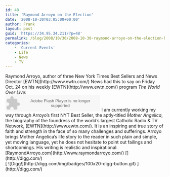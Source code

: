 ```yaml
---
id: 48
title: 'Raymond Arroyo on the Election'
date: '2008-10-30T03:05:00+00:00'
author: Frank
layout: post
guid: 'https://34.95.34.211/?p=48'
permalink: /blog/2008/10/30/2008-10-30-raymond-arroyo-on-the-election-html/
categories:
    - 'Current Events'
    - Life
    - News
    - TV
---
```


<div src="v5"><div>Raymond Arroyo, author of three New York Times Best Sellers and News Director [EWTN](http://www.ewtn.com/) News had this to say on Friday Oct. 24 on his weekly [EWTN](http://www.ewtn.com/) program <span class="Apple-style-span" style="font-style: italic;">The World Over Live</span><span class="Apple-style-span" style="">:</span></div><embed allowscriptaccess="always" flashvars="valid_sample_rate=true&external_url=http://frankpodcast.podomatic.com/enclosure/2008-10-29T20_14_52-07_00.mp3" height="52" pluginspage="http://www.macromedia.com/go/getflashplayer" quality="high" src="http://www.odeo.com/flash/audio_player_standard_gray.swf" type="application/x-shockwave-flash" width="300" wmode="transparent"></embed>  
I am currently working my way through Arroyo’s first NYT Best Seller, the aptly-titled <span class="Apple-style-span" style="font-style: italic;">Mother Angelica</span>, the biography of the foundress of the world’s largest Catholic Radio &amp; TV Network, [EWTN](http://www.ewtn.com/). It is an inspiring and true story of faith and strength in the face of so many challenges and sufferings. Arroyo brings Mother Angelica’s life story to the reader in such plain and simple, yet moving language, yet he does not hesitate to point out failings and shortcomings. His writing is realistic and inspirational.

<div><div>[RaymondArroyo.com](http://www.raymondarroyo.com/)  
[](http://digg.com/)<div>[<span class="Apple-style-span" style="color: rgb(0, 0, 0);">  
</span>![Digg!](http://digg.com/img/badges/100x20-digg-button.gif)  ](http://digg.com/)</div></div></div></div>